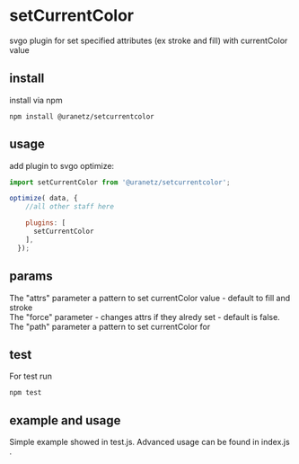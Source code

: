 # setCurrentColor

svgo plugin for set specified attributes (ex stroke and fill) with currentColor value

## install

install via npm 

```
npm install @uranetz/setcurrentcolor
```

## usage

add plugin to svgo optimize:

```javascript
import setCurrentColor from '@uranetz/setcurrentcolor';

optimize( data, {
    //all other staff here

    plugins: [
      setCurrentColor
    ],
  });
```

## params

The "attrs" parameter a pattern to set currentColor value - default to fill and stroke
<br/>
The "force" parameter - changes attrs if they alredy set - default is false.
<br/>
The "path" parameter a pattern to set currentColor for

## test

For test run 

```
npm test
```

## example and usage 

Simple example showed in test.js. Advanced usage can be found in index.js .